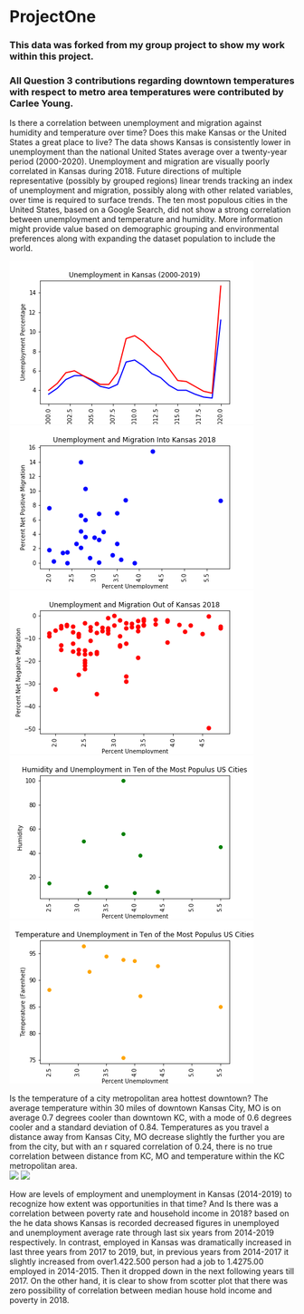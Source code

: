 # ProjectOne
### This data was forked from my group project to show my work within this project.
### All Question 3 contributions regarding downtown temperatures with respect to metro area temperatures were contributed by Carlee Young.

Is there a correlation between unemployment and migration against humidity and temperature over time? Does this make Kansas or the United States a great place to live? The data shows Kansas is consistently lower in unemployment than the national United States average over a twenty-year period (2000-2020). Unemployment and migration are visually poorly correlated in Kansas during 2018. Future directions of multiple representative (possibly by grouped regions) linear trends tracking an index of unemployment and migration, possibly along with other related variables, over time is required to surface trends. The ten most populous cities in the United States, based on a Google Search, did not show a strong correlation between unemployment and temperature and humidity. More information might provide value based on demographic grouping and environmental preferences along with expanding the dataset population to include the world.  

![alt text](https://github.com/JeffreyMerrickBauman/ProjectOne/blob/master/Question2/Kansas_USA_UE.png)
![alt text](https://github.com/JeffreyMerrickBauman/ProjectOne/blob/master/Question2/KansasUE_MigIn_2018.png)
![alt text](https://github.com/JeffreyMerrickBauman/ProjectOne/blob/master/Question2/KansasUE_MigOut_2018.png)
![alt text](https://github.com/JeffreyMerrickBauman/ProjectOne/blob/master/Question2/USAUE_Hum_2019.png)
![alt text](https://github.com/JeffreyMerrickBauman/ProjectOne/blob/master/Question2/USAUE_Temp_2019.png)

Is the temperature of a city metropolitan area hottest downtown?
    The average temperature within 30 miles of downtown Kansas City, MO is on average 0.7 degrees cooler than downtown KC, with a mode of 0.6 degrees cooler and a standard deviation of 0.84.  Temperatures as you travel a distance away from Kansas City, MO decrease slightly the further you are from the city, but with an r squared correlation of 0.24, there is no true correlation between distance from KC, MO and temperature within the KC metropolitan area.  
![](2020-06-10-17-55-24.png)
![](2020-06-10-17-55-47.png)



How are levels of employment and unemployment in Kansas (2014-2019) to recognize how extent was opportunities in that time? And Is there was a correlation between poverty rate and household income in 2018? based on the he data shows Kansas is recorded decreased figures   in unemployed and unemployment average rate through last six years from 2014-2019 respectively. In contrast, employed in Kansas was dramatically increased in last three years from 2017 to 2019, but, in previous years from 2014-2017 it slightly increased from over1.422.500 person had a job to 1.4275.00 employed in 2014-2015. Then it dropped down in the next following years till 2017. On the other hand, it is clear to show from scotter plot that there was zero possibility of correlation between median house hold income and poverty in 2018.

 


 
 
 
